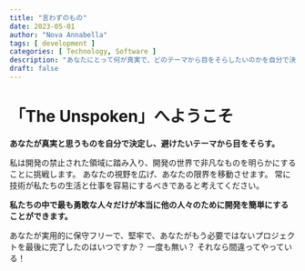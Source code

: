 ```yaml
---
title: "言わずのもの"
date: 2023-05-01
author: "Nova Annabella"
tags: [ development ]
categories: [ Technology, Software ]
description: "あなたにとって何が真実で、どのテーマから目をそらしたいのかを自分で決めてください。"
draft: false
---
```



# 「The Unspoken」へようこそ

**あなたが真実と思うものを自分で決定し、避けたいテーマから目をそらす。**

私は開発の禁止された領域に踏み入り、開発の世界で非凡なものを明らかにすることに挑戦します。
あなたの視野を広げ、あなたの限界を移動させます。
常に技術が私たちの生活と仕事を容易にするべきであると考えてください。

**私たちの中で最も勇敢な人々だけが本当に他の人々のために開発を簡単にすることができます。**

あなたが実用的に保守フリーで、堅牢で、あなたがもう必要ではないプロジェクトを最後に完了したのはいつですか？ 一度も無い？ それなら間違ってやっている！

